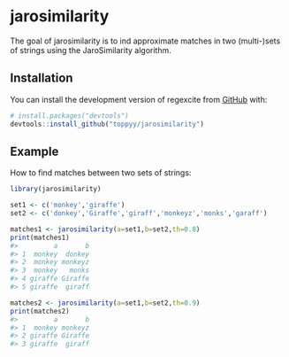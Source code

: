 
<!-- README.md is generated from README.Rmd. Please edit that file -->

# jarosimilarity

<!-- badges: start -->

<!-- badges: end -->

The goal of jarosimilarity is to ind approximate matches in two
(multi-)sets of strings using the JaroSimilarity algorithm.

## Installation

You can install the development version of regexcite from
[GitHub](https://github.com/) with:

``` r
# install.packages("devtools")
devtools::install_github("toppyy/jarosimilarity")
```

## Example

How to find matches between two sets of strings:

``` r
library(jarosimilarity)

set1 <- c('monkey','giraffe')
set2 <- c('donkey','Giraffe','giraff','monkeyz','monks','garaff')

matches1 <- jarosimilarity(a=set1,b=set2,th=0.8)
print(matches1)
#>         a       b
#> 1  monkey  donkey
#> 2  monkey monkeyz
#> 3  monkey   monks
#> 4 giraffe Giraffe
#> 5 giraffe  giraff

matches2 <- jarosimilarity(a=set1,b=set2,th=0.9)
print(matches2)
#>         a       b
#> 1  monkey monkeyz
#> 2 giraffe Giraffe
#> 3 giraffe  giraff
```
